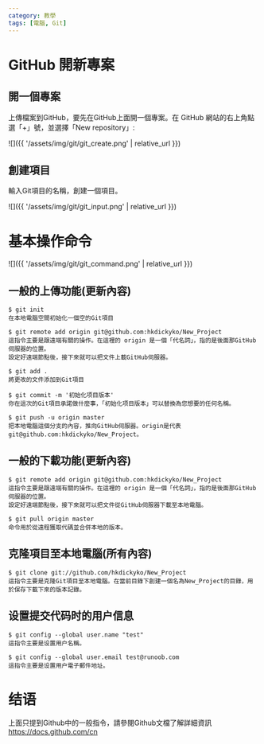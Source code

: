 ```yaml
---
category: 教學
tags: [電腦, Git]
---
```


# GitHub 開新專案
## 開一個專案
上傳檔案到GitHub，要先在GitHub上面開一個專案。在 GitHub 網站的右上角點選「+」號，並選擇「New repository」:

![]({{ '/assets/img/git/git_create.png' | relative_url }})

## 創建項目
輸入Git項目的名稱，創建一個項目。

![]({{ '/assets/img/git/git_input.png' | relative_url }})

# 基本操作命令

![]({{ '/assets/img/git/git_command.png' | relative_url }})

## 一般的上傳功能(更新內容)
```
$ git init
在本地電腦空間初始化一個空的Git項目

$ git remote add origin git@github.com:hkdickyko/New_Project
這指令主要是跟遠端有關的操作。在這裡的 origin 是一個「代名詞」，指的是後面那GitHub伺服器的位置。
設定好遠端節點後，接下來就可以把文件上載GitHub伺服器。

$ git add .
將更改的文件添加到Git項目

$ git commit -m '初始化项目版本'
你在這次的Git項目承諾做什麼事，「初始化项目版本」可以替換為您想要的任何名稱。

$ git push -u origin master
把本地電腦這個分支的內容，推向GitHub伺服器。origin是代表git@github.com:hkdickyko/New_Project。
```

## 一般的下載功能(更新內容)
```
$ git remote add origin git@github.com:hkdickyko/New_Project
這指令主要是跟遠端有關的操作。在這裡的 origin 是一個「代名詞」，指的是後面那GitHub伺服器的位置。
設定好遠端節點後，接下來就可以把文件從GitHub伺服器下載至本地電腦。

$ git pull origin master
命令用於從遠程獲取代碼並合併本地的版本。
```

## 克隆項目至本地電腦(所有內容)
```
$ git clone git://github.com/hkdickyko/New_Project
這指令主要是克隆Git項目至本地電腦。在當前目錄下創建一個名為New_Project的目錄，用於保存下載下來的版本記錄。
```

## 设置提交代码时的用户信息
```
$ git config --global user.name "test"
這指令主要是设置用户名稱。

$ git config --global user.email test@runoob.com
這指令主要是设置用户電子郵件地址。
```
# 结语
上面只提到Github中的一般指令，請參閱Github文檔了解詳細資訊 https://docs.github.com/cn